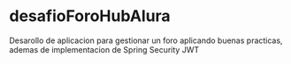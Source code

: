 # desafioForoHubAlura
Desarollo de aplicacion para gestionar un foro aplicando buenas practicas, ademas de implementacion de Spring Security JWT
